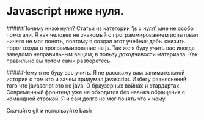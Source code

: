 # Javascript ниже нуля.


#####Почему ниже нуля? 
Статьи из категории 'js с нуля' мне не особо помогали. Я как человек не знакомый с программированием испытовал ничего не мог понять, поэтому  я создал этот учебник дабы снизить порог входа в программирование на js. Так же я буду учить вас иногда заведомо неправильным вещам, в пользу доходчивости материала. Как правильно вы потом сами разберетесь.

#####Чему я не буду вас учить. 
 Я не расскажу вам занимательной истории о том кто и зачем придумал javascript. Избегу разъяснений того что javascript это не java. О браузерных войнах и стардартах.
Современный фронтенд уже не обходится без навыка обращения с командной строкой. Я и сам долго не мог понять что к чему.

Скачайте git и используйте bash
